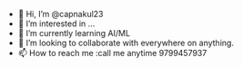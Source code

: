 - 👋 Hi, I’m @capnakul23
- 👀 I’m interested in ...
- 🌱 I’m currently learning AI/ML
- 💞️ I’m looking to collaborate with everywhere on anything.
- 📫 How to reach me :call me anytime 9799457937

<!---
capnakul23/capnakul23 is a ✨ special ✨ repository because its `README.md` (this file) appears on your GitHub profile.
You can click the Preview link to take a look at your changes.
--->
